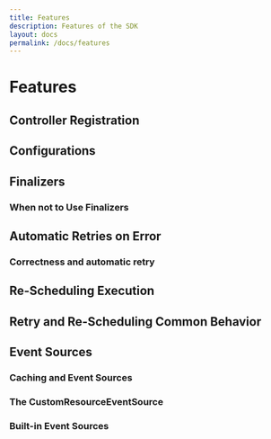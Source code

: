 ```yaml
---
title: Features
description: Features of the SDK
layout: docs
permalink: /docs/features
---
```


# Features 

## Controller Registration

## Configurations

## Finalizers

### When not to Use Finalizers

## Automatic Retries on Error

### Correctness and automatic retry

## Re-Scheduling Execution

## Retry and Re-Scheduling Common Behavior

## Event Sources

### Caching and Event Sources

### The CustomResourceEventSource

### Built-in Event Sources



